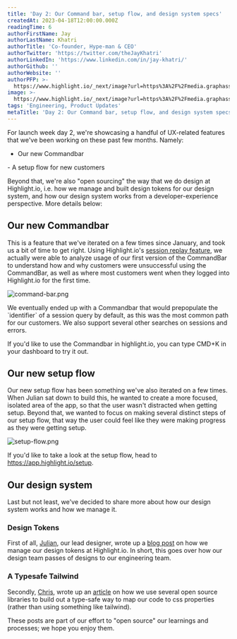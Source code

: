 ```yaml
---
title: 'Day 2: Our Command bar, setup flow, and design system specs'
createdAt: 2023-04-18T12:00:00.000Z
readingTime: 6
authorFirstName: Jay
authorLastName: Khatri
authorTitle: 'Co-founder, Hype-man & CEO'
authorTwitter: 'https://twitter.com/theJayKhatri'
authorLinkedIn: 'https://www.linkedin.com/in/jay-khatri/'
authorGithub: ''
authorWebsite: ''
authorPFP: >-
  https://www.highlight.io/_next/image?url=https%3A%2F%2Fmedia.graphassets.com%2F2wDcc2CoTckAIZVup0NT&w=3840&q=75
image: >-
  https://www.highlight.io/_next/image?url=https%3A%2F%2Fmedia.graphassets.com%2FuoINZ0kXRI2foJbWRVdP&w=3840&q=75
tags: 'Engineering, Product Updates'
metaTitle: 'Day 2: Our Command bar, setup flow, and design system specs'
---
```


For launch week day 2, we're showcasing a handful of UX-related features that we've been working on these past few months. Namely:

- Our new Commandbar

\- A setup flow for new customers

Beyond that, we're also "open sourcing" the way that we do design at Highlight.io, i.e. how we manage and built design tokens for our design system, and how our design system works from a developer-experience perspective. More details below:

## Our new Commandbar

This is a feature that we've iterated on a few times since January, and took us a bit of time to get right. Using Highlight.io's [session replay feature](https://highlight.io/session-replay "https://highlight.io/session-replay"), we actually were able to analyze usage of our first version of the CommandBar to understand how and why customers were unsuccessful using the CommandBar, as well as where most customers went when they logged into Highlight.io for the first time.

![command-bar.png](https://media.graphassets.com/Lu5UkAezQBShKZvSnXe3 "command-bar.png")

We eventually ended up with a Commandbar that would prepopulate the \`identifier\` of a session query by default, as this was the most common path for our customers. We also support several other searches on sessions and errors.

If you'd like to use the Commandbar in highlight.io, you can type CMD+K in your dashboard to try it out.

## Our new setup flow

Our new setup flow has been something we've also iterated on a few times. When Julian sat down to build this, he wanted to create a more focused, isolated area of the app, so that the user wasn't distracted when getting setup. Beyond that, we wanted to focus on making several distinct steps of our setup flow, that way the user could feel like they were making progress as they were getting setup.

![setup-flow.png](https://media.graphassets.com/YmfZQuQeTfSNhDKjwdBu "setup-flow.png")

If you'd like to take a look at the setup flow, head to https://app.highlight.io/setup.

## Our design system

Last but not least, we've decided to share more about how our design system works and how we manage it.

### Design Tokens

First of all, [Julian](https://www.linkedin.com/in/schneider-ui/ "https://www.linkedin.com/in/schneider-ui/"), our lead designer, wrote up a [blog post](https://www.highlight.io/blog/design-tokens-at-highlight "https://www.highlight.io/blog/design-tokens-at-highlight") on how we manage our design tokens at Highlight.io. In short, this goes over how our design team passes of designs to our engineering team.

### A Typesafe Tailwind

Secondly, [Chris](https://www.linkedin.com/in/ccschmitz/ "https://www.linkedin.com/in/ccschmitz/"), wrote up an [article](https://www.highlight.io/blog/typesafe-tailwind "https://www.highlight.io/blog/typesafe-tailwind") on how we use several open source libraries to build out a type-safe way to map our code to css properties (rather than using something like tailwind).

These posts are part of our effort to "open source" our learnings and processes; we hope you enjoy them.
